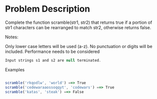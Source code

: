 # Problem Description

Complete the function scramble(str1, str2) that returns true if a portion of str1 characters can be rearranged to match str2, otherwise returns false.

Notes:

Only lower case letters will be used (a-z). No punctuation or digits will be included.
Performance needs to be considered

```javascript
Input strings s1 and s2 are null terminated.
```

Examples

```javascript

scramble('rkqodlw', 'world') ==> True
scramble('cedewaraaossoqqyt', 'codewars') ==> True
scramble('katas', 'steak') ==> False
```
